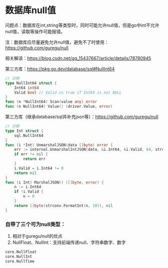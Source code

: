 # 数据库null值

问题点：数据库在int,string等类型时，同时可能允许null值，但是go中int不允许null值，读取等操作可能报错。

注：数据库应尽量避免允许null值，避免不了时使用：https://github.com/guregu/null

相关解读：https://blog.csdn.net/qq_15437667/article/details/78780945

第三方库：https://pkg.go.dev/database/sql#NullInt64
```go
// 示例
type NullInt64 struct {
	Int64 int64
	Valid bool // Valid is true if Int64 is not NULL
}
func (n *NullInt64) Scan(value any) error
func (n NullInt64) Value() (driver.Value, error)
```

第三方库（继承database/sql并补充json等）：https://github.com/guregu/null
```go
// 示例
type Int struct {
	sql.NullInt64
}
func (i *Int) UnmarshalJSON(data []byte) error {
	err := internal.UnmarshalIntJSON(data, &i.Int64, &i.Valid, 64, strconv.ParseInt)
	if err != nil {
		return err
	}
	i.Valid = i.Int64 != 0
	return nil
}
func (i Int) MarshalJSON() ([]byte, error) {
	n := i.Int64
	if !i.Valid {
		n = 0
	}
	return []byte(strconv.FormatInt(n, 10)), nil
}

```

### 自带了三个可为null类型：
1. 相对于guregu/null的优点
2. NullFloat、NullInt：支持前端传递null、字符串数字、数字
```go
core.NullFloat
core.NullInt
core.NullTime
```